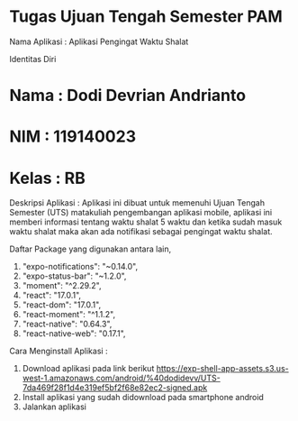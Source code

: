 # Tugas Ujuan Tengah Semester PAM

Nama Aplikasi : Aplikasi Pengingat Waktu Shalat

Identitas Diri

# Nama : Dodi Devrian Andrianto

# NIM : 119140023

# Kelas : RB

Deskripsi Aplikasi :
Aplikasi ini dibuat untuk memenuhi Ujuan Tengah Semester (UTS) matakuliah pengembangan aplikasi mobile, aplikasi ini memberi informasi tentang waktu shalat 5 waktu dan ketika sudah masuk waktu shalat maka akan ada notifikasi sebagai pengingat waktu shalat.

Daftar Package yang digunakan antara lain,

1. "expo-notifications": "~0.14.0",
2. "expo-status-bar": "~1.2.0",
3. "moment": "^2.29.2",
4. "react": "17.0.1",
5. "react-dom": "17.0.1",
6. "react-moment": "^1.1.2",
7. "react-native": "0.64.3",
8. "react-native-web": "0.17.1",

Cara Menginstall Aplikasi : 

1. Download aplikasi pada link berikut https://exp-shell-app-assets.s3.us-west-1.amazonaws.com/android/%40dodidevv/UTS-7da469f28f1d4e319ef5bf2f68e82ec2-signed.apk
2. Install aplikasi yang sudah didownload pada smartphone android
3. Jalankan aplikasi
